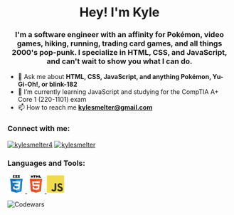 <h1 align="center">Hey! I'm Kyle</h1>
<h3 align="center">I'm a software engineer with an affinity for Pokémon, video games, hiking, running, trading card games, and all things 2000's pop-punk. I specialize in HTML, CSS, and JavaScript, and can't wait to show you what I can do.</h3>

- 💬 Ask me about **HTML, CSS, JavaScript, and anything Pokémon, Yu-Gi-Oh!, or blink-182**
- 🌱 I’m currently learning JavaScript and studying for the CompTIA A+ Core 1 (220-1101) exam
- 📫 How to reach me **kylesmelter@gmail.com**

<h3 align="left">Connect with me:</h3>
<p align="left">
<a href="https://twitter.com/kylesmelter4" target="blank"><img align="center" src="https://raw.githubusercontent.com/rahuldkjain/github-profile-readme-generator/master/src/images/icons/Social/twitter.svg" alt="kylesmelter4" height="30" width="40" /></a>
<a href="https://linkedin.com/in/kyle-smelter" target="blank"><img align="center" src="https://raw.githubusercontent.com/rahuldkjain/github-profile-readme-generator/master/src/images/icons/Social/linked-in-alt.svg" alt="kylesmelter" height="30" width="40" /></a>
</p>

<h3 align="left">Languages and Tools:</h3>
<p align="left"> <a href="https://www.w3schools.com/css/" target="_blank" rel="noreferrer"> <img src="https://raw.githubusercontent.com/devicons/devicon/master/icons/css3/css3-original-wordmark.svg" alt="css3" width="40" height="40"/> </a> <a href="https://www.w3.org/html/" target="_blank" rel="noreferrer"> <img src="https://raw.githubusercontent.com/devicons/devicon/master/icons/html5/html5-original-wordmark.svg" alt="html5" width="40" height="40"/> </a> <a href="https://developer.mozilla.org/en-US/docs/Web/JavaScript" target="_blank" rel="noreferrer"> <img src="https://raw.githubusercontent.com/devicons/devicon/master/icons/javascript/javascript-original.svg" alt="javascript" width="40" height="40"/> </a> </p>
  
<!--   <a href="https://nodejs.org" target="_blank" rel="noreferrer"> <img src="https://raw.githubusercontent.com/devicons/devicon/master/icons/nodejs/nodejs-original-wordmark.svg" alt="nodejs" width="40" height="40"/> </a> <a href="https://reactjs.org/" target="_blank" rel="noreferrer"> <img src="https://raw.githubusercontent.com/devicons/devicon/master/icons/react/react-original-wordmark.svg" alt="react" width="40" height="40"/> </a> </p> -->

![Codewars](https://github.r2v.ch/codewars?user=kylesmelter&stroke=green)



<!-- ### Hi there! My name is Kyle Smelter, and I'm a software engineer with a penchant for Pokémon, video games, hiking, running, trading card games, and all things 2000's pop-punk. I specialize in HTML, CSS, and JavaScript, and enjoy creating magic in digital spaces.

<!--

**kylesmelter/kylesmelter** is a ✨ _special_ ✨ repository because its `README.md` (this file) appears on your GitHub profile.

Here are some ideas to get you started:

- 🔭 I’m currently working on ...
- 🌱 I’m currently learning ...
- 👯 I’m looking to collaborate on ...
- 🤔 I’m looking for help with ...
- 💬 Ask me about ...
- 📫 How to reach me: ...
- 😄 Pronouns: ...
- ⚡ Fun fact: ...
-->
